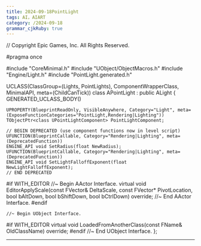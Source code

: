 ```yaml
---
title: 2024-09-18PointLight
tags: AI，AIART
category: /2024-09-18
grammar_cjkRuby: true
---
```

// Copyright Epic Games, Inc. All Rights Reserved.

#pragma once

#include "CoreMinimal.h"
#include "UObject/ObjectMacros.h"
#include "Engine/Light.h"
#include "PointLight.generated.h"

UCLASS(ClassGroup=(Lights, PointLights), ComponentWrapperClass, MinimalAPI, meta=(ChildCanTick))
class APointLight : public ALight
{
	GENERATED_UCLASS_BODY()

	UPROPERTY(BlueprintReadOnly, VisibleAnywhere, Category="Light", meta=(ExposeFunctionCategories="PointLight,Rendering|Lighting"))
	TObjectPtr<class UPointLightComponent> PointLightComponent;

	// BEGIN DEPRECATED (use component functions now in level script)
	UFUNCTION(BlueprintCallable, Category="Rendering|Lighting", meta=(DeprecatedFunction))
	ENGINE_API void SetRadius(float NewRadius);
	UFUNCTION(BlueprintCallable, Category="Rendering|Lighting", meta=(DeprecatedFunction))
	ENGINE_API void SetLightFalloffExponent(float NewLightFalloffExponent);
	// END DEPRECATED

#if WITH_EDITOR
	//~ Begin AActor Interface.
	virtual void EditorApplyScale(const FVector& DeltaScale, const FVector* PivotLocation, bool bAltDown, bool bShiftDown, bool bCtrlDown) override;
	//~ End AActor Interface.
#endif

	//~ Begin UObject Interface.
#if WITH_EDITOR
	virtual void LoadedFromAnotherClass(const FName& OldClassName) override;
#endif
	//~ End UObject Interface.
};


----------

